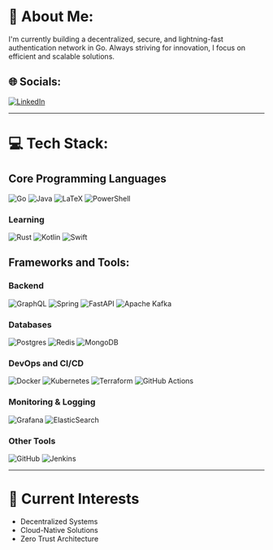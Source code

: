 # 💫 About Me:
I'm currently building a decentralized, secure, and lightning-fast authentication network in Go. Always striving for innovation, I focus on efficient and scalable solutions.

## 🌐 Socials:
[![LinkedIn](https://img.shields.io/badge/LinkedIn-%230077B5.svg?logo=linkedin&logoColor=white)](https://linkedin.com/in/michael-foldyna)

---

# 💻 Tech Stack:

## Core Programming Languages
![Go](https://img.shields.io/badge/go-%2300ADD8.svg?style=flat&logo=go&logoColor=white) ![Java](https://img.shields.io/badge/java-%23ED8B00.svg?style=flat&logo=openjdk&logoColor=white) ![LaTeX](https://img.shields.io/badge/latex-%23008080.svg?style=flat&logo=latex&logoColor=white) ![PowerShell](https://img.shields.io/badge/PowerShell-%235391FE.svg?style=flat&logo=powershell&logoColor=white)

### Learning
![Rust](https://img.shields.io/badge/rust-%23000000.svg?style=flat&logo=rust&logoColor=white) ![Kotlin](https://img.shields.io/badge/kotlin-%237F52FF.svg?style=flat&logo=kotlin&logoColor=white) ![Swift](https://img.shields.io/badge/swift-F54A2A?style=flat&logo=swift&logoColor=white)

## Frameworks and Tools:
### Backend
![GraphQL](https://img.shields.io/badge/-GraphQL-E10098?style=flat&logo=graphql&logoColor=white) ![Spring](https://img.shields.io/badge/spring-%236DB33F.svg?style=flat&logo=spring&logoColor=white) ![FastAPI](https://img.shields.io/badge/FastAPI-005571?style=flat&logo=fastapi) ![Apache Kafka](https://img.shields.io/badge/Apache%20Kafka-000?style=flat&logo=apachekafka)

### Databases
![Postgres](https://img.shields.io/badge/postgres-%23316192.svg?style=flat&logo=postgresql&logoColor=white) ![Redis](https://img.shields.io/badge/redis-%23DD0031.svg?style=flat&logo=redis&logoColor=white) ![MongoDB](https://img.shields.io/badge/MongoDB-%234ea94b.svg?style=flat&logo=mongodb&logoColor=white)

### DevOps and CI/CD
![Docker](https://img.shields.io/badge/docker-%230db7ed.svg?style=flat&logo=docker&logoColor=white) ![Kubernetes](https://img.shields.io/badge/kubernetes-%23326ce5.svg?style=flat&logo=kubernetes&logoColor=white) ![Terraform](https://img.shields.io/badge/terraform-%23623CE4.svg?style=flat&logo=terraform&logoColor=white) ![GitHub Actions](https://img.shields.io/badge/github%20actions-%232671E5.svg?style=flat&logo=githubactions&logoColor=white)

### Monitoring & Logging
![Grafana](https://img.shields.io/badge/grafana-%23F46800.svg?style=flat&logo=grafana&logoColor=white) ![ElasticSearch](https://img.shields.io/badge/-ElasticSearch-005571?style=flat&logo=elasticsearch)

### Other Tools
![GitHub](https://img.shields.io/badge/github-%23121011.svg?style=flat&logo=github&logoColor=white) ![Jenkins](https://img.shields.io/badge/jenkins-%232C5263.svg?style=flat&logo=jenkins&logoColor=white)

---

# 🔭 Current Interests
- Decentralized Systems
- Cloud-Native Solutions
- Zero Trust Architecture

